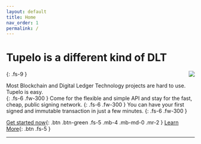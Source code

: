 ```yaml
---
layout: default
title: Home
nav_order: 1
permalink: /
---
```



# Tupelo is a different kind of DLT
{: .fs-9 }
<img style="float: right;" src="https://static1.squarespace.com/static/5b2bb0b9f8370a1e48fe3fac/t/5b51a6960e2e7239c2cc3f5e/1540953865755/Tupelo_Working3.png?format=150w">

Most Blockchain and Digital Ledger Technology projects are hard to use.
Tupelo is easy.  
{: .fs-6 .fw-300 }
Come for the flexible and simple API and stay for the fast, cheap, public signing network.
{: .fs-6 .fw-300 }
You can have your first signed and immutable transaction in just a few minutes.
{: .fs-6 .fw-300 }

[Get started now](#getting-started){: .btn .btn-green .fs-5 .mb-4 .mb-md-0 .mr-2 }
[Learn More](#supporting_documents){: .btn .fs-5 }
* * *
